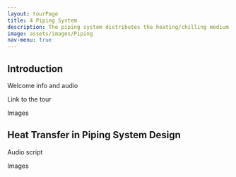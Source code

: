 ```yaml
---
layout: tourPage
title: 4 Piping System
description: The piping system distributes the heating/chilling medium
image: assets/images/Piping
nav-menu: true
---
```

## Introduction

Welcome info and audio

Link to the tour

Images

## Heat Transfer in Piping System Design

Audio script

Images
